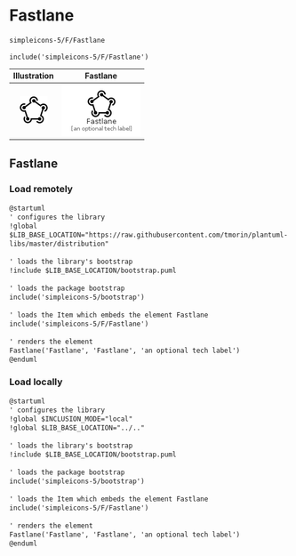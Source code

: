 # Fastlane


```text
simpleicons-5/F/Fastlane
```

```text
include('simpleicons-5/F/Fastlane')
```



| Illustration | Fastlane |
| :---: | :---: |
| ![illustration for Illustration](../../simpleicons-5/F/Fastlane.png) | ![illustration for Fastlane](../../simpleicons-5/F/Fastlane.Local.png) |




## Fastlane

### Load remotely
```plantuml
@startuml
' configures the library
!global $LIB_BASE_LOCATION="https://raw.githubusercontent.com/tmorin/plantuml-libs/master/distribution"

' loads the library's bootstrap
!include $LIB_BASE_LOCATION/bootstrap.puml

' loads the package bootstrap
include('simpleicons-5/bootstrap')

' loads the Item which embeds the element Fastlane
include('simpleicons-5/F/Fastlane')

' renders the element
Fastlane('Fastlane', 'Fastlane', 'an optional tech label')
@enduml
```

### Load locally
```plantuml
@startuml
' configures the library
!global $INCLUSION_MODE="local"
!global $LIB_BASE_LOCATION="../.."

' loads the library's bootstrap
!include $LIB_BASE_LOCATION/bootstrap.puml

' loads the package bootstrap
include('simpleicons-5/bootstrap')

' loads the Item which embeds the element Fastlane
include('simpleicons-5/F/Fastlane')

' renders the element
Fastlane('Fastlane', 'Fastlane', 'an optional tech label')
@enduml
```

